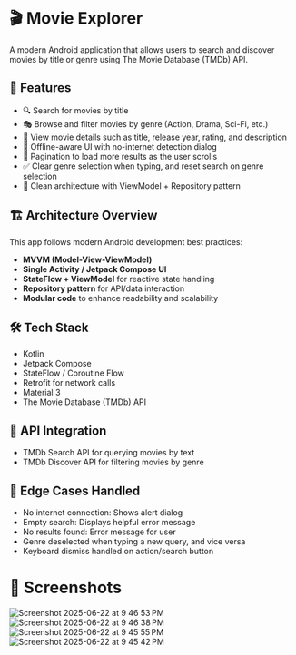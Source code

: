 # 🎬 Movie Explorer

A modern Android application that allows users to search and discover movies by title or genre using The Movie Database (TMDb) API.

## 📱 Features

- 🔍 Search for movies by title
- 🎭 Browse and filter movies by genre (Action, Drama, Sci-Fi, etc.)
- 📄 View movie details such as title, release year, rating, and description
- 📶 Offline-aware UI with no-internet detection dialog
- 🔄 Pagination to load more results as the user scrolls
- ✅ Clear genre selection when typing, and reset search on genre selection
- 🧠 Clean architecture with ViewModel + Repository pattern

## 🏗️ Architecture Overview
This app follows modern Android development best practices:

- **MVVM (Model-View-ViewModel)**
- **Single Activity / Jetpack Compose UI**
- **StateFlow + ViewModel** for reactive state handling
- **Repository pattern** for API/data interaction
- **Modular code** to enhance readability and scalability

## 🛠️ Tech Stack

- Kotlin
- Jetpack Compose
- StateFlow / Coroutine Flow
- Retrofit for network calls
- Material 3
- The Movie Database (TMDb) API

## 🔌 API Integration

- TMDb Search API for querying movies by text
- TMDb Discover API for filtering movies by genre

## 🧪 Edge Cases Handled

- No internet connection: Shows alert dialog
- Empty search: Displays helpful error message
- No results found: Error message for user
- Genre deselected when typing a new query, and vice versa
- Keyboard dismiss handled on action/search button

# 📸 Screenshots
![Screenshot 2025-06-22 at 9 46 53 PM](https://github.com/user-attachments/assets/9dc14cca-c71f-4ef8-97cf-d40f63073829)
![Screenshot 2025-06-22 at 9 46 38 PM](https://github.com/user-attachments/assets/54670ad8-9646-4c06-a9e9-99d82cecbec1)
![Screenshot 2025-06-22 at 9 45 55 PM](https://github.com/user-attachments/assets/ed245e17-7021-423d-b3c2-2ef8447dd487)
![Screenshot 2025-06-22 at 9 45 42 PM](https://github.com/user-attachments/assets/2f78da92-a036-4db1-adaf-207d3b22e32e)




